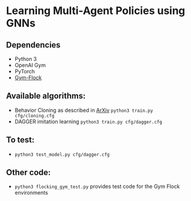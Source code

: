 # Learning Multi-Agent Policies using GNNs
## Dependencies
- Python 3
- OpenAI Gym
- PyTorch
- [Gym-Flock](https://github.com/katetolstaya/gym-flock)

## Available algorithms:
- Behavior Cloning as described in [ArXiv](https://arxiv.org/abs/1903.10527) `python3 train.py cfg/cloning.cfg`
- DAGGER imitation learning `python3 train.py cfg/dagger.cfg`

## To test:
- `python3 test_model.py cfg/dagger.cfg`

## Other code:
- `python3 flocking_gym_test.py` provides test code for the Gym Flock environments


